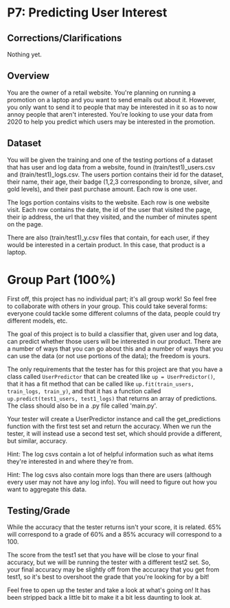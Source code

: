 # P7: Predicting User Interest

## Corrections/Clarifications

Nothing yet. 


## Overview

You are the owner of a retail website. You're planning on running a promotion on 
a laptop and you want to send emails out about it. However, you only want to send it to 
people that may be interested in it so as to now annoy people that aren't interested. 
You're looking to use your data from 2020 to help you predict which users may be 
interested in the promotion. 


## Dataset

You will be given the training and one of the testing portions of a dataset
that has user and log data from a website, found in (train/test1)_users.csv 
and (train/test1)_logs.csv. The users portion contains their 
id for the dataset, their name, their age, their badge (1,2,3 corresponding to 
bronze, silver, and gold levels), and their past purchase amount. 
Each row is one user. 

The logs portion contains visits to the website. Each row is one website visit. 
Each row contains the date, the id of the user that visited the page, their ip address, 
the url that they visited, and the number of minutes spent on the page. 

There are also (train/test1)_y.csv files that contain, for each user, if they would be 
interested in a certain product. In this case, that product is a laptop. 



# Group Part (100%)

First off, this project has no individual part; it's all group work! So feel free to collaborate 
with others in your group. This could take several forms: everyone could tackle some different 
columns of the data, people could try different models, etc. 

The goal of this project is to build a classifier that, given user and log data, 
can predict whether those users will be interested in our product. 
There are a number of ways that you can go about this and a number of ways that you 
can use the data (or not use portions of the data); the freedom is yours.  
  
The only requirements that the tester has for this project are that you have a class 
called `UserPredictor` that can be created like `up = UserPredictor()`, that it has a fit method that can 
be called like `up.fit(train_users, train_logs, train_y)`,
and that it has a function called `up.predict(test1_users, test1_logs)` 
that returns an array of predictions. 
The class should also be in a .py file called 'main.py'. 
  
Your tester will create a UserPredictor instance and call the get_predictions function with the first test set 
and return the accuracy. When we run the tester, it will instead use a second test set, which should 
provide a different, but similar, accuracy.   

Hint: The log csvs contain a lot of helpful information such as 
what items they're interested in and where they're from. 

Hint: The log csvs also contain more logs than there are users (although every user 
may not have any log info). You will need to figure out how you want to 
aggregate this data. 

## Testing/Grade

While the accuracy that the tester returns isn't your score, it is related. 
65% will correspond to a grade of 60% and a 85% accuracy will correspond to a 100.  

The score from the test1 set that you have will be close to your final accuracy, but we 
will be running the tester with a different test2 set. So, your final accuracy may be slightly off 
from the accuracy that you get from test1, so it's best to overshoot the grade that 
you're looking for by a bit!  

Feel free to open up the tester and take a look at what's going on! It has been stripped back a 
little bit to make it a bit less daunting to look at. 

